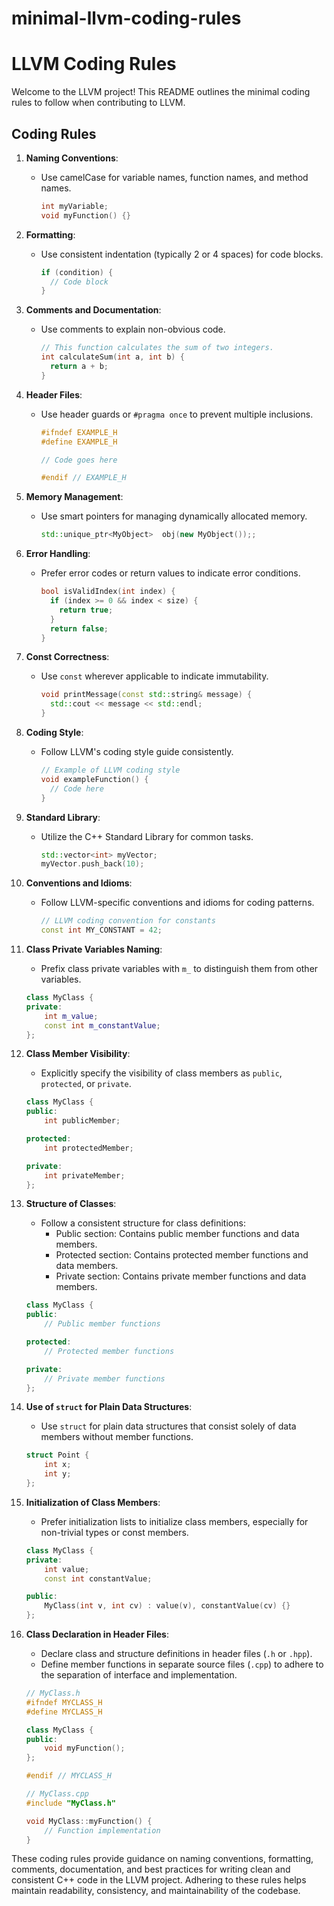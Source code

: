 # minimal-llvm-coding-rules
# LLVM Coding Rules

Welcome to the LLVM project! This README outlines the minimal coding rules to follow when contributing to LLVM.

## Coding Rules

1. **Naming Conventions**:
   - Use camelCase for variable names, function names, and method names.
     ```cpp
     int myVariable;
     void myFunction() {}
     ```

2. **Formatting**:
   - Use consistent indentation (typically 2 or 4 spaces) for code blocks.
     ```cpp
     if (condition) {
       // Code block
     }
     ```

3. **Comments and Documentation**:
   - Use comments to explain non-obvious code.
     ```cpp
     // This function calculates the sum of two integers.
     int calculateSum(int a, int b) {
       return a + b;
     }
     ```

4. **Header Files**:
   - Use header guards or `#pragma once` to prevent multiple inclusions.
     ```cpp
     #ifndef EXAMPLE_H
     #define EXAMPLE_H

     // Code goes here

     #endif // EXAMPLE_H
     ```

5. **Memory Management**:
   - Use smart pointers for managing dynamically allocated memory.
     ```cpp
     std::unique_ptr<MyObject>  obj(new MyObject());;
     ```

6. **Error Handling**:
   - Prefer error codes or return values to indicate error conditions.
     ```cpp
     bool isValidIndex(int index) {
       if (index >= 0 && index < size) {
         return true;
       }
       return false;
     }
     ```

7. **Const Correctness**:
   - Use `const` wherever applicable to indicate immutability.
     ```cpp
     void printMessage(const std::string& message) {
       std::cout << message << std::endl;
     }
     ```

8. **Coding Style**:
   - Follow LLVM's coding style guide consistently.
     ```cpp
     // Example of LLVM coding style
     void exampleFunction() {
       // Code here
     }
     ```

9. **Standard Library**:
   - Utilize the C++ Standard Library for common tasks.
     ```cpp
     std::vector<int> myVector;
     myVector.push_back(10);
     ```

10. **Conventions and Idioms**:
    - Follow LLVM-specific conventions and idioms for coding patterns.
      ```cpp
      // LLVM coding convention for constants
      const int MY_CONSTANT = 42;
      ```

11. **Class Private Variables Naming**:
    - Prefix class private variables with `m_` to distinguish them from other variables.
    ```cpp
    class MyClass {
    private:
        int m_value;
        const int m_constantValue;
    };
    ```

12. **Class Member Visibility**:
    - Explicitly specify the visibility of class members as `public`, `protected`, or `private`.
    ```cpp
    class MyClass {
    public:
        int publicMember;

    protected:
        int protectedMember;

    private:
        int privateMember;
    };
    ```

13. **Structure of Classes**:
    - Follow a consistent structure for class definitions:
      - Public section: Contains public member functions and data members.
      - Protected section: Contains protected member functions and data members.
      - Private section: Contains private member functions and data members.
    ```cpp
    class MyClass {
    public:
        // Public member functions

    protected:
        // Protected member functions

    private:
        // Private member functions
    };
    ```

14. **Use of `struct` for Plain Data Structures**:
    - Use `struct` for plain data structures that consist solely of data members without member functions.
    ```cpp
    struct Point {
        int x;
        int y;
    };
    ```

15. **Initialization of Class Members**:
    - Prefer initialization lists to initialize class members, especially for non-trivial types or const members.
    ```cpp
    class MyClass {
    private:
        int value;
        const int constantValue;

    public:
        MyClass(int v, int cv) : value(v), constantValue(cv) {}
    };
    ```

16. **Class Declaration in Header Files**:
    - Declare class and structure definitions in header files (`.h` or `.hpp`).
    - Define member functions in separate source files (`.cpp`) to adhere to the separation of interface and implementation.
    ```cpp
    // MyClass.h
    #ifndef MYCLASS_H
    #define MYCLASS_H

    class MyClass {
    public:
        void myFunction();
    };

    #endif // MYCLASS_H
    ```

    ```cpp
    // MyClass.cpp
    #include "MyClass.h"

    void MyClass::myFunction() {
        // Function implementation
    }
    ```

These coding rules provide guidance on naming conventions, formatting, comments, documentation, and best practices for writing clean and consistent C++ code in the LLVM project. Adhering to these rules helps maintain readability, consistency, and maintainability of the codebase.
